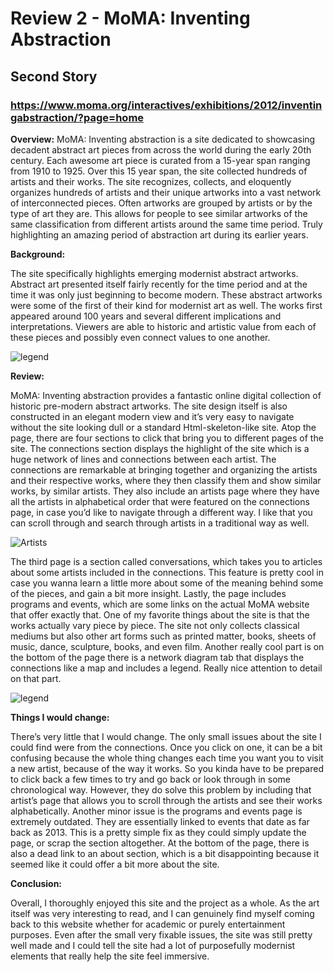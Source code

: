 # Review 2 - MoMA: Inventing Abstraction
## Second Story 
### https://www.moma.org/interactives/exhibitions/2012/inventingabstraction/?page=home

**Overview:** 
MoMA: Inventing abstraction is a site dedicated to showcasing decadent abstract art pieces from across the world during the early 20th century. Each awesome art piece is curated from a 15-year span ranging from 1910 to 1925. Over this 15 year span, the site collected hundreds of artists and their works. The site recognizes, collects, and eloquently organizes hundreds of artists and their unique artworks into a vast network of interconnected pieces. Often artworks are grouped by artists or by the type of art they are. This allows for people to see similar artworks of the same classification from different artists around the same time period. Truly highlighting an amazing period of abstraction art during its earlier years. 

**Background:**

The site specifically highlights emerging modernist abstract artworks. Abstract art presented itself fairly recently for the time period and at the time it was only just beginning to become modern. These abstract artworks were some of the first of their kind for modernist art as well. The works first appeared around 100 years and several different implications and interpretations. Viewers are able to historic and artistic value from each of these pieces and possibly even connect values to one another. 

![legend](https://KristianCrosby.github.io/KristianCrosby350/images/review2-3.jpg)

**Review:**

MoMA: Inventing abstraction provides a fantastic online digital collection of historic pre-modern abstract artworks. The site design itself is also constructed in an elegant modern view and it’s very easy to navigate without the site looking dull or a standard Html-skeleton-like site. Atop the page, there are four sections to click that bring you to different pages of the site. The connections section displays the highlight of the site which is a huge network of lines and connections between each artist. The connections are remarkable at bringing together and organizing the artists and their respective works, where they then classify them and show similar works, by similar artists. They also include an artists page where they have all the artists in alphabetical order that were featured on the connections page, in case you’d like to navigate through a different way. I like that you can scroll through and search through artists in a traditional way as well. 

![Artists](https://KristianCrosby.github.io/KristianCrosby350/images/review2-1.jpg)

The third page is a section called conversations, which takes you to articles about some artists included in the connections. This feature is pretty cool in case you wanna learn a little more about some of the meaning behind some of the pieces, and gain a bit more insight. Lastly, the page includes programs and events, which are some links on the actual MoMA website that offer exactly that. One of my favorite things about the site is that the works actually vary piece by piece. The site not only collects classical mediums but also other art forms such as printed matter, books, sheets of music, dance, sculpture, books, and even film. Another really cool part is on the bottom of the page there is a network diagram tab that displays the connections like a map and includes a legend. Really nice attention to detail on that part. 

![legend](https://KristianCrosby.github.io/KristianCrosby350/images/review2-legend.jpg)

**Things I would change:**

There’s very little that I would change. The only small issues about the site I could find were from the connections. Once you click on one, it can be a bit confusing because the whole thing changes each time you want you to visit a new artist, because of the way it works. So you kinda have to be prepared to click back a few times to try and go back or look through in some chronological way. However, they do solve this problem by including that artist’s page that allows you to scroll through the artists and see their works alphabetically. Another minor issue is the programs and events page is extremely outdated. They are essentially linked to events that date as far back as 2013. This is a pretty simple fix as they could simply update the page, or scrap the section altogether. At the bottom of the page, there is also a dead link to an about section, which is a bit disappointing because it seemed like it could offer a bit more about the site.

**Conclusion:**

Overall, I thoroughly enjoyed this site and the project as a whole. As the art itself was very interesting to read, and I can genuinely find myself coming back to this website whether for academic or purely entertainment purposes. Even after the small very fixable issues, the site was still pretty well made and I could tell the site had a lot of purposefully modernist elements that really help the site feel immersive. 

  
